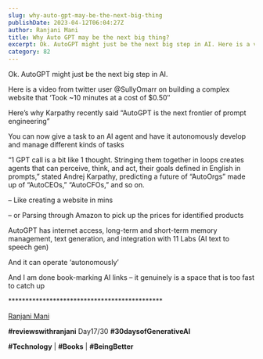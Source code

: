 ```yaml
---
slug: why-auto-gpt-may-be-the-next-big-thing
publishDate: 2023-04-12T06:04:27Z
author: Ranjani Mani
title: Why Auto GPT may be the next big thing? 
excerpt: Ok. AutoGPT might just be the next big step in AI. Here is a video from twitter user @SullyOmarr on building a complex website that ‘Took \~10 minutes at a cost of $0.50″ Here’s why Karpathy recently said “AutoGPT is the next frontier of prompt engineering” You can now give a task to an AI  ... 
category: 82
---
```


Ok. AutoGPT might just be the next big step in AI.

Here is a video from twitter user @SullyOmarr on building a complex website that ‘Took \~10 minutes at a cost of $0.50″

Here’s why Karpathy recently said “AutoGPT is the next frontier of prompt engineering”

You can now give a task to an AI agent and have it autonomously develop and manage different kinds of tasks

“1 GPT call is a bit like 1 thought. Stringing them together in loops creates agents that can perceive, think, and act, their goals defined in English in prompts,” stated Andrej Karpathy, predicting a future of “AutoOrgs” made up of “AutoCEOs,” “AutoCFOs,” and so on.

– Like creating a website in mins

– or Parsing through Amazon to pick up the prices for identified products

AutoGPT has internet access, long-term and short-term memory management, text generation, and integration with 11 Labs (AI text to speech gen)

And it can operate ‘autonomously’

And I am done book-marking AI links – it genuinely is a space that is too fast to catch up

\*\*\*\*\*\*\*\*\*\*\*\*\*\*\*\*\*\*\*\*\*\*\*\*\*\*\*\*\*\*\*\*\*\*\*\*\*\*\*\*\*\*\*\*\*

[Ranjani Mani](https://www.linkedin.com/feed/#)

**#reviewswithranjani** Day17/30 **#30daysofGenerativeAI**

**#Technology** | **#Books** | **#BeingBetter**